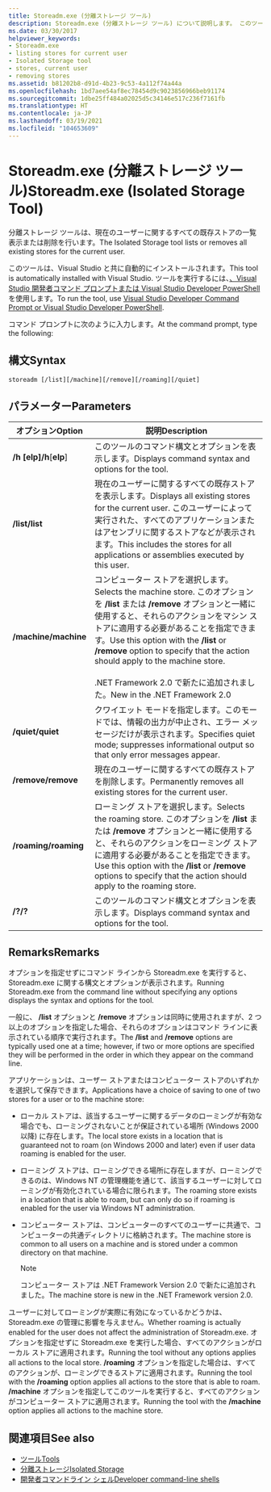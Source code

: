 ```yaml
---
title: Storeadm.exe (分離ストレージ ツール)
description: Storeadm.exe (分離ストレージ ツール) について説明します。 このツールによって、現在のユーザーに関するすべての既存ストアの一覧表示または削除を行うことができます。
ms.date: 03/30/2017
helpviewer_keywords:
- Storeadm.exe
- listing stores for current user
- Isolated Storage tool
- stores, current user
- removing stores
ms.assetid: b81202b8-d91d-4b23-9c53-4a112f74a44a
ms.openlocfilehash: 1bd7aee54af8ec78454d9c9023856966beb91174
ms.sourcegitcommit: 1dbe25ff484a02025d5c34146e517c236f7161fb
ms.translationtype: HT
ms.contentlocale: ja-JP
ms.lasthandoff: 03/19/2021
ms.locfileid: "104653609"
---
```

# <a name="storeadmexe-isolated-storage-tool"></a><span data-ttu-id="c08fb-104">Storeadm.exe (分離ストレージ ツール)</span><span class="sxs-lookup"><span data-stu-id="c08fb-104">Storeadm.exe (Isolated Storage Tool)</span></span>

<span data-ttu-id="c08fb-105">分離ストレージ ツールは、現在のユーザーに関するすべての既存ストアの一覧表示または削除を行います。</span><span class="sxs-lookup"><span data-stu-id="c08fb-105">The Isolated Storage tool lists or removes all existing stores for the current user.</span></span>  
  
 <span data-ttu-id="c08fb-106">このツールは、Visual Studio と共に自動的にインストールされます。</span><span class="sxs-lookup"><span data-stu-id="c08fb-106">This tool is automatically installed with Visual Studio.</span></span> <span data-ttu-id="c08fb-107">ツールを実行するには、[、Visual Studio 開発者コマンド プロンプトまたは Visual Studio Developer PowerShell](/visualstudio/ide/reference/command-prompt-powershell) を使用します。</span><span class="sxs-lookup"><span data-stu-id="c08fb-107">To run the tool, use [Visual Studio Developer Command Prompt or Visual Studio Developer PowerShell](/visualstudio/ide/reference/command-prompt-powershell).</span></span>
  
 <span data-ttu-id="c08fb-108">コマンド プロンプトに次のように入力します。</span><span class="sxs-lookup"><span data-stu-id="c08fb-108">At the command prompt, type the following:</span></span>  
  
## <a name="syntax"></a><span data-ttu-id="c08fb-109">構文</span><span class="sxs-lookup"><span data-stu-id="c08fb-109">Syntax</span></span>  
  
```console  
storeadm [/list][/machine][/remove][/roaming][/quiet]  
```  
  
## <a name="parameters"></a><span data-ttu-id="c08fb-110">パラメーター</span><span class="sxs-lookup"><span data-stu-id="c08fb-110">Parameters</span></span>  
  
|<span data-ttu-id="c08fb-111">オプション</span><span class="sxs-lookup"><span data-stu-id="c08fb-111">Option</span></span>|<span data-ttu-id="c08fb-112">説明</span><span class="sxs-lookup"><span data-stu-id="c08fb-112">Description</span></span>|  
|------------|-----------------|  
|<span data-ttu-id="c08fb-113">**/h** **[elp]**</span><span class="sxs-lookup"><span data-stu-id="c08fb-113">**/h**[**elp**]</span></span>|<span data-ttu-id="c08fb-114">このツールのコマンド構文とオプションを表示します。</span><span class="sxs-lookup"><span data-stu-id="c08fb-114">Displays command syntax and options for the tool.</span></span>|  
|<span data-ttu-id="c08fb-115">**/list**</span><span class="sxs-lookup"><span data-stu-id="c08fb-115">**/list**</span></span>|<span data-ttu-id="c08fb-116">現在のユーザーに関するすべての既存ストアを表示します。</span><span class="sxs-lookup"><span data-stu-id="c08fb-116">Displays all existing stores for the current user.</span></span> <span data-ttu-id="c08fb-117">このユーザーによって実行された、すべてのアプリケーションまたはアセンブリに関するストアなどが表示されます。</span><span class="sxs-lookup"><span data-stu-id="c08fb-117">This includes the stores for all applications or assemblies executed by this user.</span></span>|  
|<span data-ttu-id="c08fb-118">**/machine**</span><span class="sxs-lookup"><span data-stu-id="c08fb-118">**/machine**</span></span>|<span data-ttu-id="c08fb-119">コンピューター ストアを選択します。</span><span class="sxs-lookup"><span data-stu-id="c08fb-119">Selects the machine store.</span></span> <span data-ttu-id="c08fb-120">このオプションを **/list** または **/remove** オプションと一緒に使用すると、それらのアクションをマシン ストアに適用する必要があることを指定できます。</span><span class="sxs-lookup"><span data-stu-id="c08fb-120">Use this option with the **/list** or **/remove** option to specify that the action should apply to the machine store.</span></span><br /><br /> <span data-ttu-id="c08fb-121">.NET Framework 2.0 で新たに追加されました。</span><span class="sxs-lookup"><span data-stu-id="c08fb-121">New in the .NET Framework 2.0</span></span>|  
|<span data-ttu-id="c08fb-122">**/quiet**</span><span class="sxs-lookup"><span data-stu-id="c08fb-122">**/quiet**</span></span>|<span data-ttu-id="c08fb-123">クワイエット モードを指定します。このモードでは、情報の出力が中止され、エラー メッセージだけが表示されます。</span><span class="sxs-lookup"><span data-stu-id="c08fb-123">Specifies quiet mode; suppresses informational output so that only error messages appear.</span></span>|  
|<span data-ttu-id="c08fb-124">**/remove**</span><span class="sxs-lookup"><span data-stu-id="c08fb-124">**/remove**</span></span>|<span data-ttu-id="c08fb-125">現在のユーザーに関するすべての既存ストアを削除します。</span><span class="sxs-lookup"><span data-stu-id="c08fb-125">Permanently removes all existing stores for the current user.</span></span>|  
|<span data-ttu-id="c08fb-126">**/roaming**</span><span class="sxs-lookup"><span data-stu-id="c08fb-126">**/roaming**</span></span>|<span data-ttu-id="c08fb-127">ローミング ストアを選択します。</span><span class="sxs-lookup"><span data-stu-id="c08fb-127">Selects the roaming store.</span></span> <span data-ttu-id="c08fb-128">このオプションを **/list** または **/remove** オプションと一緒に使用すると、それらのアクションをローミング ストアに適用する必要があることを指定できます。</span><span class="sxs-lookup"><span data-stu-id="c08fb-128">Use this option with the **/list** or **/remove** options to specify that the action should apply to the roaming store.</span></span>|  
|<span data-ttu-id="c08fb-129">**/?**</span><span class="sxs-lookup"><span data-stu-id="c08fb-129">**/?**</span></span>|<span data-ttu-id="c08fb-130">このツールのコマンド構文とオプションを表示します。</span><span class="sxs-lookup"><span data-stu-id="c08fb-130">Displays command syntax and options for the tool.</span></span>|  
  
## <a name="remarks"></a><span data-ttu-id="c08fb-131">Remarks</span><span class="sxs-lookup"><span data-stu-id="c08fb-131">Remarks</span></span>  

 <span data-ttu-id="c08fb-132">オプションを指定せずにコマンド ラインから Storeadm.exe を実行すると、Storeadm.exe に関する構文とオプションが表示されます。</span><span class="sxs-lookup"><span data-stu-id="c08fb-132">Running Storeadm.exe from the command line without specifying any options displays the syntax and options for the tool.</span></span>  
  
 <span data-ttu-id="c08fb-133">一般に、 **/list** オプションと **/remove** オプションは同時に使用されますが、2 つ以上のオプションを指定した場合、それらのオプションはコマンド ラインに表示されている順序で実行されます。</span><span class="sxs-lookup"><span data-stu-id="c08fb-133">The **/list** and **/remove** options are typically used one at a time; however, if two or more options are specified they will be performed in the order in which they appear on the command line.</span></span>  
  
 <span data-ttu-id="c08fb-134">アプリケーションは、ユーザー ストアまたはコンピューター ストアのいずれかを選択して保存できます。</span><span class="sxs-lookup"><span data-stu-id="c08fb-134">Applications have a choice of saving to one of two stores for a user or to the machine store:</span></span>  
  
- <span data-ttu-id="c08fb-135">ローカル ストアは、該当するユーザーに関するデータのローミングが有効な場合でも、ローミングされないことが保証されている場所 (Windows 2000 以降) に存在します。</span><span class="sxs-lookup"><span data-stu-id="c08fb-135">The local store exists in a location that is guaranteed not to roam (on Windows 2000 and later) even if user data roaming is enabled for the user.</span></span>  
  
- <span data-ttu-id="c08fb-136">ローミング ストアは、ローミングできる場所に存在しますが、ローミングできるのは、Windows NT の管理機能を通じて、該当するユーザーに対してローミングが有効化されている場合に限られます。</span><span class="sxs-lookup"><span data-stu-id="c08fb-136">The roaming store exists in a location that is able to roam, but can only do so if roaming is enabled for the user via Windows NT administration.</span></span>  
  
- <span data-ttu-id="c08fb-137">コンピューター ストアは、コンピューターのすべてのユーザーに共通で、コンピューターの共通ディレクトリに格納されます。</span><span class="sxs-lookup"><span data-stu-id="c08fb-137">The machine store is common to all users on a machine and is stored under a common directory on that machine.</span></span>  
  
    > [!NOTE]
    > <span data-ttu-id="c08fb-138">コンピューター ストアは .NET Framework Version 2.0 で新たに追加されました。</span><span class="sxs-lookup"><span data-stu-id="c08fb-138">The machine store is new in the .NET Framework version 2.0.</span></span>  
  
 <span data-ttu-id="c08fb-139">ユーザーに対してローミングが実際に有効になっているかどうかは、Storeadm.exe の管理に影響を与えません。</span><span class="sxs-lookup"><span data-stu-id="c08fb-139">Whether roaming is actually enabled for the user does not affect the administration of Storeadm.exe.</span></span> <span data-ttu-id="c08fb-140">オプションを指定せずに Storeadm.exe を実行した場合、すべてのアクションがローカル ストアに適用されます。</span><span class="sxs-lookup"><span data-stu-id="c08fb-140">Running the tool without any options applies all actions to the local store.</span></span> <span data-ttu-id="c08fb-141">**/roaming** オプションを指定した場合は、すべてのアクションが、ローミングできるストアに適用されます。</span><span class="sxs-lookup"><span data-stu-id="c08fb-141">Running the tool with the **/roaming** option applies all actions to the store that is able to roam.</span></span> <span data-ttu-id="c08fb-142">**/machine** オプションを指定してこのツールを実行すると、すべてのアクションがコンピューター ストアに適用されます。</span><span class="sxs-lookup"><span data-stu-id="c08fb-142">Running the tool with the **/machine** option applies all actions to the machine store.</span></span>  
  
## <a name="see-also"></a><span data-ttu-id="c08fb-143">関連項目</span><span class="sxs-lookup"><span data-stu-id="c08fb-143">See also</span></span>

- [<span data-ttu-id="c08fb-144">ツール</span><span class="sxs-lookup"><span data-stu-id="c08fb-144">Tools</span></span>](index.md)
- [<span data-ttu-id="c08fb-145">分離ストレージ</span><span class="sxs-lookup"><span data-stu-id="c08fb-145">Isolated Storage</span></span>](../../standard/io/isolated-storage.md)
- [<span data-ttu-id="c08fb-146">開発者コマンドライン シェル</span><span class="sxs-lookup"><span data-stu-id="c08fb-146">Developer command-line shells</span></span>](/visualstudio/ide/reference/command-prompt-powershell)

